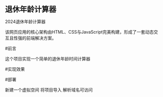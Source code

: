 <strong style="font-size:24px;">退休年龄计算器</strong>


2024退休年龄计算器

该网页应用的核心架构由HTML、CSS与JavaScript完美构建，形成了一套动态交互且性强的前端解决方案。

#前言

这个项目实现一个简单的退休年龄时间计算器

#实现效果


#部署

新建一个虚拟空间
将项目导入
解析域名可访问
